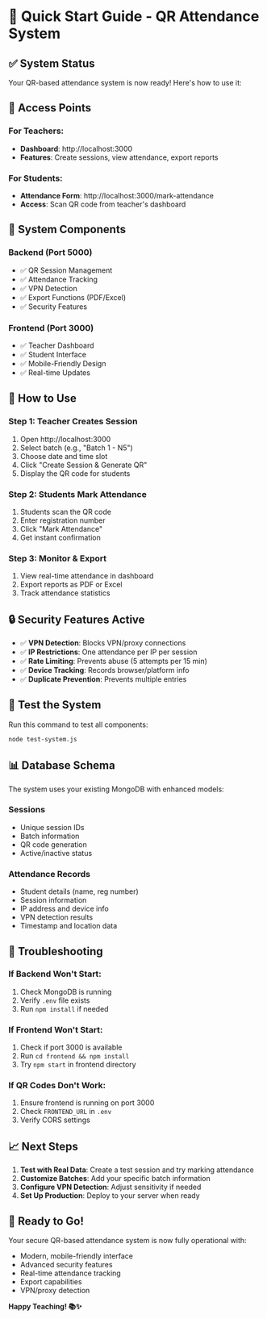 # 🚀 Quick Start Guide - QR Attendance System

## ✅ System Status
Your QR-based attendance system is now ready! Here's how to use it:

## 📱 Access Points

### For Teachers:
- **Dashboard**: http://localhost:3000
- **Features**: Create sessions, view attendance, export reports

### For Students:
- **Attendance Form**: http://localhost:3000/mark-attendance
- **Access**: Scan QR code from teacher's dashboard

## 🔧 System Components

### Backend (Port 5000)
- ✅ QR Session Management
- ✅ Attendance Tracking
- ✅ VPN Detection
- ✅ Export Functions (PDF/Excel)
- ✅ Security Features

### Frontend (Port 3000)
- ✅ Teacher Dashboard
- ✅ Student Interface
- ✅ Mobile-Friendly Design
- ✅ Real-time Updates

## 🎯 How to Use

### Step 1: Teacher Creates Session
1. Open http://localhost:3000
2. Select batch (e.g., "Batch 1 - N5")
3. Choose date and time slot
4. Click "Create Session & Generate QR"
5. Display the QR code for students

### Step 2: Students Mark Attendance
1. Students scan the QR code
2. Enter registration number
3. Click "Mark Attendance"
4. Get instant confirmation

### Step 3: Monitor & Export
1. View real-time attendance in dashboard
2. Export reports as PDF or Excel
3. Track attendance statistics

## 🔒 Security Features Active

- ✅ **VPN Detection**: Blocks VPN/proxy connections
- ✅ **IP Restrictions**: One attendance per IP per session
- ✅ **Rate Limiting**: Prevents abuse (5 attempts per 15 min)
- ✅ **Device Tracking**: Records browser/platform info
- ✅ **Duplicate Prevention**: Prevents multiple entries

## 🧪 Test the System

Run this command to test all components:
```bash
node test-system.js
```

## 📊 Database Schema

The system uses your existing MongoDB with enhanced models:

### Sessions
- Unique session IDs
- Batch information
- QR code generation
- Active/inactive status

### Attendance Records
- Student details (name, reg number)
- Session information
- IP address and device info
- VPN detection results
- Timestamp and location data

## 🚨 Troubleshooting

### If Backend Won't Start:
1. Check MongoDB is running
2. Verify `.env` file exists
3. Run `npm install` if needed

### If Frontend Won't Start:
1. Check if port 3000 is available
2. Run `cd frontend && npm install`
3. Try `npm start` in frontend directory

### If QR Codes Don't Work:
1. Ensure frontend is running on port 3000
2. Check `FRONTEND_URL` in `.env`
3. Verify CORS settings

## 📈 Next Steps

1. **Test with Real Data**: Create a test session and try marking attendance
2. **Customize Batches**: Add your specific batch information
3. **Configure VPN Detection**: Adjust sensitivity if needed
4. **Set Up Production**: Deploy to your server when ready

## 🎉 Ready to Go!

Your secure QR-based attendance system is now fully operational with:
- Modern, mobile-friendly interface
- Advanced security features
- Real-time attendance tracking
- Export capabilities
- VPN/proxy detection

**Happy Teaching! 📚✨** 